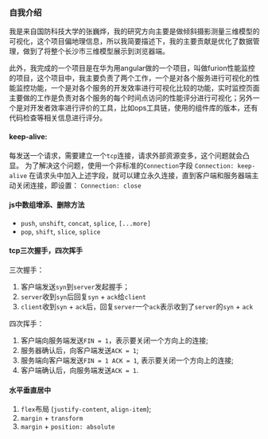 ### 自我介绍
我是来自国防科技大学的张巍烨，我的研究方向主要是做倾斜摄影测量三维模型的可视化，这个项目偏地理信息，所以我简要描述下，我的主要贡献是优化了数据管理，做到了将整个长沙市三维模型展示到浏览器端。

此外，我完成的一个项目是在华为用angular做的一个项目，叫做furion性能监控的项目，这个项目中，我主要负责了两个工作，一个是对各个服务进行可视化的性能监控功能，一个是对各个服务的开发效率进行可视化比较的功能，实时监控页面主要做的工作是负责对各个服务的每个时间点访问的性能评分进行可视化；另外一个是对开发者效率进行评价的工具，比如ops工具链，使用的组件库的版本，还有代码检查等相关信息进行评分。

#### keep-alive: 
每发送一个请求，需要建立一个`tcp`连接，请求外部资源变多，这个问题就会凸显。
为了解决这个问题，使用一个非标准的`Connection`字段
`Connection: keep-alive`
在请求头中加入上述字段，就可以建立永久连接，直到客户端和服务器端主动关闭连接，即设置：
`Connection: close`

#### js中数组增添、删除方法
+ `push`, `unshift`, `concat`, `splice`, `[...more]`
+ `pop`, `shift`, `slice`, `splice`

#### tcp三次握手，四次挥手
三次握手：
1. 客户端发送`syn`到`server`发起握手；
2. `server`收到`syn`后回复`syn` + `ack`给`client`
3. `client`收到`syn` + `ack`后，回复`server`一个`ack`表示收到了`server`的`syn` + `ack`

四次挥手：
1. 客户端向服务端发送`FIN = 1`，表示要关闭一个方向上的连接;
2. 服务器确认后，向客户端发送`ACK = 1`;
3. 服务端向客户端发送`FIN = 1 ACK = 1`, 表示要关闭一个方向上的连接;
4. 客户端确认后，向服务端发送`ACK = 1`.

#### 水平垂直居中
1. `flex`布局 (`justify-content`, `align-item`);
2. `margin` + `transform`
3. `margin` + `position: absolute`